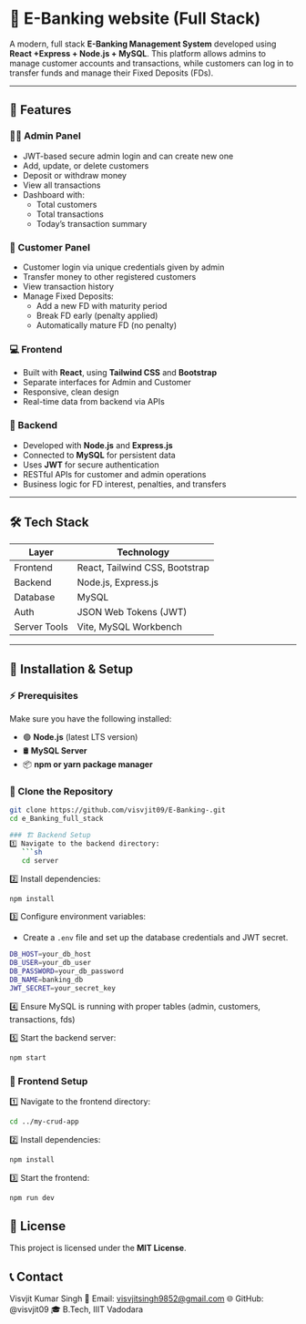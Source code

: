 # 💸 E-Banking website (Full Stack)

A modern, full stack **E-Banking Management System** developed using **React +Express + Node.js + MySQL**. This platform allows admins to manage customer accounts and transactions, while customers can log in to transfer funds and manage their Fixed Deposits (FDs).

---
## 🚀 Features

### 🧑‍💼 Admin Panel
- JWT-based secure admin login and can create new one
- Add, update, or delete customers
- Deposit or withdraw money
- View all transactions
- Dashboard with:
  - Total customers
  - Total transactions
  - Today’s transaction summary

### 👥 Customer Panel
- Customer login via unique credentials given by admin
- Transfer money to other registered customers
- View transaction history
- Manage Fixed Deposits:
  - Add a new FD with maturity period
  - Break FD early (penalty applied)
  - Automatically mature FD (no penalty)

### 💻 Frontend
- Built with **React**, using **Tailwind CSS** and **Bootstrap**
- Separate interfaces for Admin and Customer
- Responsive, clean design
- Real-time data from backend via APIs

### 🔧 Backend
- Developed with **Node.js** and **Express.js**
- Connected to **MySQL** for persistent data
- Uses **JWT** for secure authentication
- RESTful APIs for customer and admin operations
- Business logic for FD interest, penalties, and transfers

---

## 🛠️ Tech Stack

| Layer        | Technology                     |
|--------------|-------------------------------|
| Frontend     | React, Tailwind CSS, Bootstrap |
| Backend      | Node.js, Express.js            |
| Database     | MySQL                          |
| Auth         | JSON Web Tokens (JWT)          |
| Server Tools | Vite, MySQL Workbench          |

---

## 🚀 Installation & Setup
### ⚡ Prerequisites
Make sure you have the following installed:
- 🟢 **Node.js** (latest LTS version)
- 🛢 **MySQL Server**
- 📦 **npm or yarn package manager**

### 📂 Clone the Repository
```bash
git clone https://github.com/visvjit09/E-Banking-.git
cd e_Banking_full_stack

### 🏗 Backend Setup
1️⃣ Navigate to the backend directory:
   ```sh
   cd server
   ```
2️⃣ Install dependencies:
   ```sh
   npm install
   ```
3️⃣ Configure environment variables:
   - Create a `.env` file and set up the database credentials and JWT secret.
   ```sh
   DB_HOST=your_db_host
   DB_USER=your_db_user
   DB_PASSWORD=your_db_password
   DB_NAME=banking_db
   JWT_SECRET=your_secret_key
   ```
   
4️⃣ Ensure MySQL is running with proper tables (admin, customers, transactions, fds)

5️⃣ Start the backend server:
   ```sh
   npm start
   ```

### 🎨 Frontend Setup
1️⃣ Navigate to the frontend directory:
   ```sh
   cd ../my-crud-app
   ```
2️⃣ Install dependencies:
   ```sh
   npm install
   ```
3️⃣ Start the frontend:
   ```sh
   npm run dev
   ```  

## 📝 License
This project is licensed under the **MIT License**.

## 📞 Contact
Visvjit Kumar Singh
📧 Email: visvjitsingh9852@gmail.com
🌐 GitHub: @visvjit09
🎓 B.Tech, IIIT Vadodara